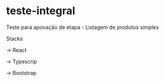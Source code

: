 # teste-integral
 
 Teste para apovação de etapa - Listagem de produtos simples
 
Stacks

<p>-> React</p>
<p>-> Typescrip</p>
<p>-> Bootstrap</p>
